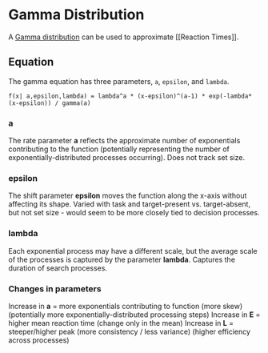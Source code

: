 # Gamma Distribution
A [Gamma distribution](https://en.wikipedia.org/wiki/Gamma_distribution) can be used to approximate [[Reaction Times]].

## Equation
The gamma equation has three parameters, ```a```, ```epsilon```, and ```lambda```.

``` f(x| a,epsilon,lambda) = lambda^a * (x-epsilon)^(a-1) * exp(-lambda*(x-epsilon)) / gamma(a) ```

### a
The rate parameter **a** reflects the approximate number of exponentials contributing to the function (potentially representing the number of exponentially-distributed processes occurring). Does not track set size.

### epsilon
The shift parameter **epsilon** moves the function along the x-axis without affecting its shape.
Varied with task and target-present vs. target-absent, but not set size - would seem to be more closely tied to decision processes.

### lambda
Each exponential process may have a different scale, but the average scale of the processes is captured by the parameter **lambda**. 
Captures the duration of search processes.

### Changes in parameters
Increase in **a** = more exponentials contributing to function (more skew)
	(potentially more exponentially-distributed processing steps)
 Increase in **E** = higher mean reaction time (change only in the mean)
 Increase in **L** = steeper/higher peak (more consistency / less variance) 
	(higher efficiency across processes)